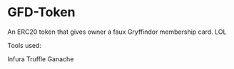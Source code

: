 # GFD-Token
An ERC20 token that gives owner a faux Gryffindor membership card. LOL

Tools used:

Infura
Truffle
Ganache

